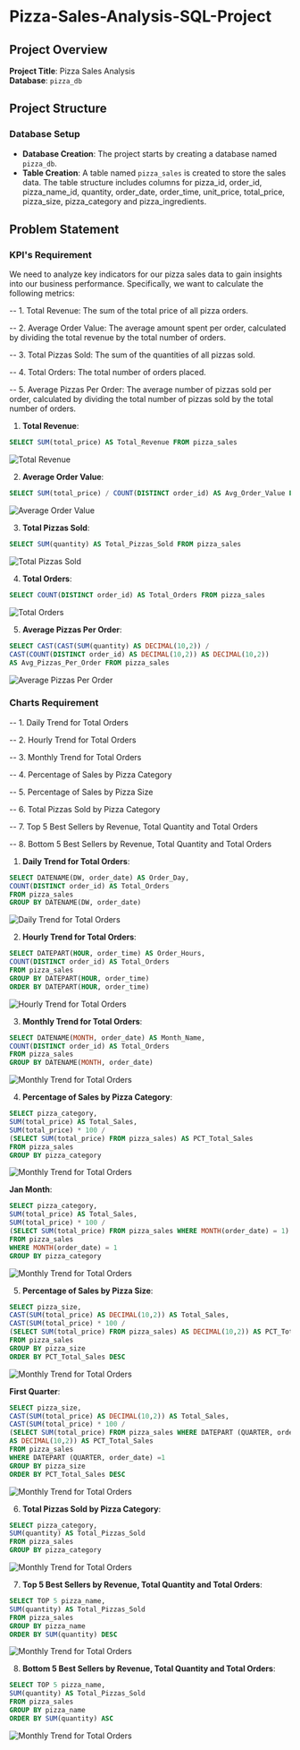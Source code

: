 # Pizza-Sales-Analysis-SQL-Project


## Project Overview

**Project Title**: Pizza Sales Analysis  
**Database**: `pizza_db`


## Project Structure

### Database Setup

- **Database Creation**: The project starts by creating a database named `pizza_db`.
- **Table Creation**: A table named `pizza_sales` is created to store the sales data. The table structure includes columns for pizza_id, order_id, pizza_name_id, quantity, order_date, order_time, unit_price, total_price, pizza_size, pizza_category and pizza_ingredients.


## Problem Statement

### KPI's Requirement
We need to analyze key indicators for our pizza sales data to gain insights into our business performance. Specifically, we want to calculate the following metrics:

-- 1. Total Revenue: The sum of the total price of all pizza orders.

-- 2. Average Order Value: The average amount spent per order, calculated by dividing the total revenue by the total number of orders.

-- 3. Total Pizzas Sold: The sum of the quantities of all pizzas sold.

-- 4. Total Orders: The total number of orders placed.

-- 5. Average Pizzas Per Order: The average number of pizzas sold per order, calculated by dividing the total number of pizzas sold by the total number of orders.



1. **Total Revenue**:
```sql
SELECT SUM(total_price) AS Total_Revenue FROM pizza_sales
```
![Total Revenue](https://github.com/abhishekpatel16/Pizza-Sales-Analysis-SQL-Project--P1/blob/main/KPI/1%20Total%20Revenue.png)

2. **Average Order Value**:
```sql
SELECT SUM(total_price) / COUNT(DISTINCT order_id) AS Avg_Order_Value FROM pizza_sales
```
![Average Order Value](https://github.com/abhishekpatel16/Pizza-Sales-Analysis-SQL-Project--P1/blob/main/KPI/2%20Avg%20Order%20Value.png)

3. **Total Pizzas Sold**:
```sql
SELECT SUM(quantity) AS Total_Pizzas_Sold FROM pizza_sales
```
![Total Pizzas Sold](https://github.com/abhishekpatel16/Pizza-Sales-Analysis-SQL-Project--P1/blob/main/KPI/3%20Total%20Pizza%20Sold.png)


4. **Total Orders**:
```sql
SELECT COUNT(DISTINCT order_id) AS Total_Orders FROM pizza_sales
```
![Total Orders](https://github.com/abhishekpatel16/Pizza-Sales-Analysis-SQL-Project--P1/blob/main/KPI/4%20Total%20Orders.png)

5. **Average Pizzas Per Order**:
```sql
SELECT CAST(CAST(SUM(quantity) AS DECIMAL(10,2)) / 
CAST(COUNT(DISTINCT order_id) AS DECIMAL(10,2)) AS DECIMAL(10,2)) 
AS Avg_Pizzas_Per_Order FROM pizza_sales
```
![Average Pizzas Per Order](https://github.com/abhishekpatel16/Pizza-Sales-Analysis-SQL-Project--P1/blob/main/KPI/5%20Average%20Pizzas%20Per%20Order.png)


### Charts Requirement

-- 1. Daily Trend for Total Orders

-- 2. Hourly Trend for Total Orders

-- 3. Monthly Trend for Total Orders

-- 4. Percentage of Sales by Pizza Category

-- 5. Percentage of Sales by Pizza Size

-- 6. Total Pizzas Sold by Pizza Category

-- 7. Top 5 Best Sellers by Revenue, Total Quantity and Total Orders

-- 8. Bottom 5 Best Sellers by Revenue, Total Quantity and Total Orders



1. **Daily Trend for Total Orders**:
```sql
SELECT DATENAME(DW, order_date) AS Order_Day, 
COUNT(DISTINCT order_id) AS Total_Orders 
FROM pizza_sales
GROUP BY DATENAME(DW, order_date)
```
![Daily Trend for Total Orders](https://github.com/abhishekpatel16/Pizza-Sales-Analysis-SQL-Project--P1/blob/main/Charts/1%20Daily%20Trend%20for%20Total%20Orders.png)

2. **Hourly Trend for Total Orders**:
```sql
SELECT DATEPART(HOUR, order_time) AS Order_Hours, 
COUNT(DISTINCT order_id) AS Total_Orders 
FROM pizza_sales
GROUP BY DATEPART(HOUR, order_time)
ORDER BY DATEPART(HOUR, order_time)
```
![Hourly Trend for Total Orders](https://github.com/abhishekpatel16/Pizza-Sales-Analysis-SQL-Project--P1/blob/main/Charts/2%20Hourly%20Trend%20for%20Total%20Orders.png)

3. **Monthly Trend for Total Orders**:
```sql
SELECT DATENAME(MONTH, order_date) AS Month_Name, 
COUNT(DISTINCT order_id) AS Total_Orders 
FROM pizza_sales
GROUP BY DATENAME(MONTH, order_date)
```
![Monthly Trend for Total Orders](https://github.com/abhishekpatel16/Pizza-Sales-Analysis-SQL-Project--P1/blob/main/Charts/3%20Monthly%20Trend%20for%20Total%20Orders.png)

4. **Percentage of Sales by Pizza Category**:
```sql
SELECT pizza_category, 
SUM(total_price) AS Total_Sales,
SUM(total_price) * 100 / 
(SELECT SUM(total_price) FROM pizza_sales) AS PCT_Total_Sales
FROM pizza_sales 
GROUP BY pizza_category
```
![Monthly Trend for Total Orders](https://github.com/abhishekpatel16/Pizza-Sales-Analysis-SQL-Project--P1/blob/main/Charts/4%20Percentage%20of%20Sales%20by%20Pizza%20Category.png)

**Jan Month**:
```sql
SELECT pizza_category, 
SUM(total_price) AS Total_Sales,
SUM(total_price) * 100 / 
(SELECT SUM(total_price) FROM pizza_sales WHERE MONTH(order_date) = 1) AS PCT_Total_Sales
FROM pizza_sales
WHERE MONTH(order_date) = 1
GROUP BY pizza_category
```
![Monthly Trend for Total Orders](https://github.com/abhishekpatel16/Pizza-Sales-Analysis-SQL-Project--P1/blob/main/Charts/4%20Jan.png)

5. **Percentage of Sales by Pizza Size**:
```sql
SELECT pizza_size, 
CAST(SUM(total_price) AS DECIMAL(10,2)) AS Total_Sales,
CAST(SUM(total_price) * 100 / 
(SELECT SUM(total_price) FROM pizza_sales) AS DECIMAL(10,2)) AS PCT_Total_Sales
FROM pizza_sales 
GROUP BY pizza_size
ORDER BY PCT_Total_Sales DESC
```
![Monthly Trend for Total Orders](https://github.com/abhishekpatel16/Pizza-Sales-Analysis-SQL-Project--P1/blob/main/Charts/5%20Percentage%20of%20Sales%20by%20Pizza%20Size.png)

**First Quarter**:
```sql
SELECT pizza_size, 
CAST(SUM(total_price) AS DECIMAL(10,2)) AS Total_Sales,
CAST(SUM(total_price) * 100 / 
(SELECT SUM(total_price) FROM pizza_sales WHERE DATEPART (QUARTER, order_date) =1) 
AS DECIMAL(10,2)) AS PCT_Total_Sales
FROM pizza_sales 
WHERE DATEPART (QUARTER, order_date) =1 
GROUP BY pizza_size
ORDER BY PCT_Total_Sales DESC
```
![Monthly Trend for Total Orders](https://github.com/abhishekpatel16/Pizza-Sales-Analysis-SQL-Project--P1/blob/main/Charts/5%20-First%20Quarter.png)

6. **Total Pizzas Sold by Pizza Category**:
```sql
SELECT pizza_category,
SUM(quantity) AS Total_Pizzas_Sold
FROM pizza_sales
GROUP BY pizza_category
```
![Monthly Trend for Total Orders](https://github.com/abhishekpatel16/Pizza-Sales-Analysis-SQL-Project--P1/blob/main/Charts/6%20Total%20Pizzas%20Sold%20by%20Pizza%20Category.png)

7. **Top 5 Best Sellers by Revenue, Total Quantity and Total Orders**:
```sql
SELECT TOP 5 pizza_name, 
SUM(quantity) AS Total_Pizzas_Sold
FROM pizza_sales
GROUP BY pizza_name
ORDER BY SUM(quantity) DESC
```
![Monthly Trend for Total Orders](https://github.com/abhishekpatel16/Pizza-Sales-Analysis-SQL-Project--P1/blob/main/Charts/7%20Top%205%20Best%20Sellers%20by%20Revenue%2C%20Total%20Quantity%20and%20Total%20Orders.png)

8. **Bottom 5 Best Sellers by Revenue, Total Quantity and Total Orders**:
```sql
SELECT TOP 5 pizza_name, 
SUM(quantity) AS Total_Pizzas_Sold
FROM pizza_sales
GROUP BY pizza_name
ORDER BY SUM(quantity) ASC
```
![Monthly Trend for Total Orders](https://github.com/abhishekpatel16/Pizza-Sales-Analysis-SQL-Project--P1/blob/main/Charts/8%20Bottom%205%20Best%20Sellers%20by%20Revenue%2C%20Total%20Quantity%20and%20Total%20Orders.png)
